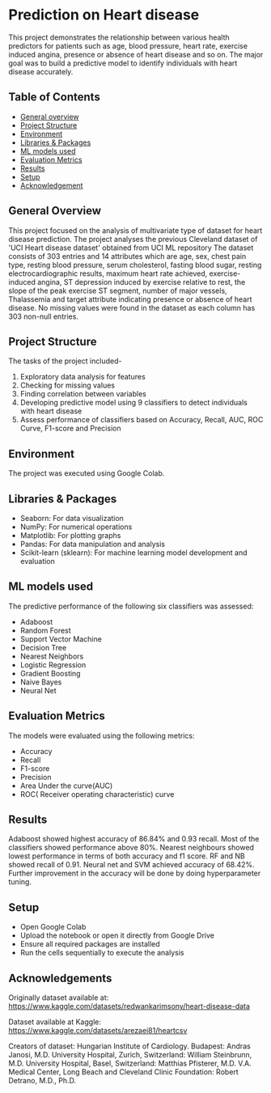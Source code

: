 # Prediction on Heart disease 

This project demonstrates the relationship between various health predictors for patients such as age, blood pressure, heart rate, exercise induced angina, presence or absence of heart disease and so on. The major goal was to build a predictive model to identify individuals with heart disease accurately. 


## Table of Contents

* [General overview](#general-overview)
* [Project Structure](#project-structure)
* [Environment](#environment)
* [Libraries & Packages](#libraries-&-packages)
* [ML models used](#ml-models-used)
* [Evaluation Metrics](#evaluation-metrics)
* [Results](#results)
* [Setup](#setup)
* [Acknowledgement](#acknowledgement)
  

## General Overview

This project focused on the analysis of  multivariate type of dataset for heart disease prediction. The project analyses the previous Cleveland dataset of 'UCI Heart disease dataset' obtained from UCI ML repository The dataset consists of 303 entries and 14 attributes which are age, sex, chest pain type, resting blood pressure, serum cholesterol, fasting blood sugar, resting electrocardiographic results, maximum heart rate achieved, exercise-induced angina, ST depression induced by exercise relative to rest, the slope of the peak exercise ST segment, number of major vessels, Thalassemia and target attribute indicating presence or absence of heart disease. No missing values were found in the dataset as each column has 303 non-null entries.


## Project Structure

The tasks of the project included-
1. Exploratory data analysis for features
2. Checking for missing values
3. Finding correlation between variables
4. Developing predictive model using 9 classifiers to detect individuals with heart disease
5. Assess performance of classifiers based on Accuracy, Recall, AUC, ROC Curve, F1-score and Precision

## Environment

The project was executed using Google Colab.

## Libraries & Packages 

* Seaborn: For data visualization
* NumPy: For numerical operations
* Matplotlib: For plotting graphs
* Pandas: For data manipulation and analysis
* Scikit-learn (sklearn): For machine learning model development and evaluation
  
## ML models used

The predictive performance of the following six classifiers was assessed:
* Adaboost
* Random Forest
* Support Vector Machine 
* Decision Tree
* Nearest Neighbors
* Logistic Regression
* Gradient Boosting
* Naive Bayes
* Neural Net


## Evaluation Metrics

The models were evaluated using the following metrics:
* Accuracy
* Recall
* F1-score
* Precision
* Area Under the curve(AUC)
* ROC( Receiver operating characteristic) curve

## Results

Adaboost showed highest accuracy of 86.84% and 0.93 recall. Most of the classifiers showed performance above 80%. Nearest neighbours showed lowest performance in terms of both accuracy and f1 score. RF and NB showed recall of 0.91. Neural net and SVM achieved accuracy of 68.42%. Further improvement in the accuracy will be done by doing hyperparameter tuning.

## Setup

* Open Google Colab
* Upload the notebook or open it directly from Google Drive
* Ensure all required packages are installed
* Run the cells sequentially to execute the analysis

## Acknowledgements

Originally dataset available at: https://www.kaggle.com/datasets/redwankarimsony/heart-disease-data

Dataset available at Kaggle: https://www.kaggle.com/datasets/arezaei81/heartcsv

Creators of dataset:
Hungarian Institute of Cardiology. Budapest: Andras Janosi, M.D.
University Hospital, Zurich, Switzerland: William Steinbrunn, M.D.
University Hospital, Basel, Switzerland: Matthias Pfisterer, M.D.
V.A. Medical Center, Long Beach and Cleveland Clinic Foundation: Robert Detrano, M.D., Ph.D.
